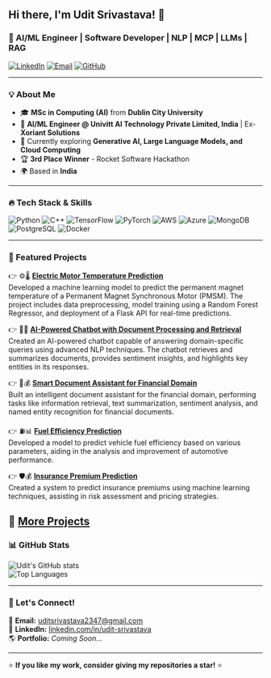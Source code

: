 ## Hi there, I'm Udit Srivastava! 👋

### 🚀 AI/ML Engineer | Software Developer | NLP | MCP | LLMs | RAG

[![LinkedIn](https://img.shields.io/badge/LinkedIn-udit--srivastava-blue?style=flat-square&logo=linkedin)](https://linkedin.com/in/udit-srivastava) 
[![Email](https://img.shields.io/badge/Email-uditsrivastava2347%40gmail.com-red?style=flat-square&logo=gmail)](mailto:uditsrivastava2347@gmail.com)
[![GitHub](https://img.shields.io/github/followers/Udit11?label=Follow&style=social)](https://github.com/Udit11)

---

### 💡 About Me
- 🎓 **MSc in Computing (AI)** from **Dublin City University**
- 💼 **AI/ML Engineer @ Univitt AI Technology Private Limited, India** | Ex-**Xoriant Solutions**
- 🌱 Currently exploring **Generative AI, Large Language Models, and Cloud Computing**
- 🏆 **3rd Place Winner** - Rocket Software Hackathon
- 🌍 Based in **India**

---

### 🔥 Tech Stack & Skills

![Python](https://img.shields.io/badge/Python-3776AB?style=for-the-badge&logo=python&logoColor=white)
![C++](https://img.shields.io/badge/C%2B%2B-00599C?style=for-the-badge&logo=c%2B%2B&logoColor=white)
![TensorFlow](https://img.shields.io/badge/TensorFlow-FF6F00?style=for-the-badge&logo=tensorflow&logoColor=white)
![PyTorch](https://img.shields.io/badge/PyTorch-EE4C2C?style=for-the-badge&logo=pytorch&logoColor=white)
![AWS](https://img.shields.io/badge/AWS-232F3E?style=for-the-badge&logo=amazonaws&logoColor=white)
![Azure](https://img.shields.io/badge/Azure-0078D4?style=for-the-badge&logo=microsoftazure&logoColor=white)
![MongoDB](https://img.shields.io/badge/MongoDB-4EA94B?style=for-the-badge&logo=mongodb&logoColor=white)
![PostgreSQL](https://img.shields.io/badge/PostgreSQL-336791?style=for-the-badge&logo=postgresql&logoColor=white)
![Docker](https://img.shields.io/badge/Docker-336791?style=for-the-badge&logo=docker&logoColor=white)

---
### 📌 Featured Projects

👉 ⚙️🌡️ **[Electric Motor Temperature Prediction](https://github.com/Udit11/2025-Electric-Cars-Project)**  
Developed a machine learning model to predict the permanent magnet temperature of a Permanent Magnet Synchronous Motor (PMSM). The project includes data preprocessing, model training using a Random Forest Regressor, and deployment of a Flask API for real-time predictions.

👉 🤖📄 **[AI-Powered Chatbot with Document Processing and Retrieval](https://github.com/Udit11/2025-AI-Powered-Chatbot-with-Document-Processing-and-Retrieval)**  
Created an AI-powered chatbot capable of answering domain-specific queries using advanced NLP techniques. The chatbot retrieves and summarizes documents, provides sentiment insights, and highlights key entities in its responses.

👉 🤖💰 **[Smart Document Assistant for Financial Domain](https://github.com/Udit11/2025-Smart-Document-Assistant-for-Financial-Domain)**  
Built an intelligent document assistant for the financial domain, performing tasks like information retrieval, text summarization, sentiment analysis, and named entity recognition for financial documents.

👉 ⛽📊 **[Fuel Efficiency Prediction](https://github.com/Udit11/2025-Fuel-Efficiency-Prediction)**  
Developed a model to predict vehicle fuel efficiency based on various parameters, aiding in the analysis and improvement of automotive performance.

👉 🛡️💰 **[Insurance Premium Prediction](https://github.com/Udit11/2025-Insurance-Premium)**  
Created a system to predict insurance premiums using machine learning techniques, assisting in risk assessment and pricing strategies.

🔗 **[More Projects](https://github.com/Udit11?tab=repositories)**
---

### 📊 GitHub Stats

![Udit's GitHub stats](https://github-readme-stats.vercel.app/api?username=Udit11&show_icons=true&theme=radical)  
![Top Languages](https://github-readme-stats.vercel.app/api/top-langs/?username=Udit11&layout=compact&theme=radical)

---

### 🚀 Let's Connect!
📩 **Email:** [uditsrivastava2347@gmail.com](mailto:uditsrivastava2347@gmail.com)  
💼 **LinkedIn:** [linkedin.com/in/udit-srivastava](https://linkedin.com/in/udit-srivastava)  
🌎 **Portfolio:** *Coming Soon...*  

---

⭐️ **If you like my work, consider giving my repositories a star!** ⭐️
